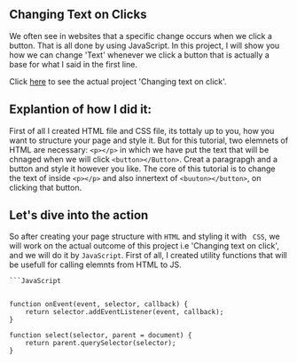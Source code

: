 ## Changing Text on Clicks
We often see in websites that a specific change occurs when we click a button. That is all done by using JavaScript. In this project, I will show you how we can change 'Text' whenever we click a button that is actually a base for what I said in the first line.

Click [here](https://mian-azam.github.io/changing-text-on-clicks/) to see the actual project 'Changing text on click'.

###

## Explantion of how I did it:
First of all I created HTML file and CSS file, its tottaly up to you, how you want to structure your page and style it. But for this tutorial, two elemnets of HTML are necessary: ``` <p></p> ``` in which we have put the text that will be chnaged when we will click ```<button></Button>```. 
Creat a paragrapgh and a button and style it however you like. The core of this tutorial is to change the text of inside ```<p></p>``` and also innertext of ```<buuton></button>```, on clicking that button.

## Let's dive into the action 
So after creating your page structure with ```HTML``` and styling it with ``` CSS```, we will work on the actual outcome of this project i.e 'Changing text on click', and we will do it by ```JavaScript```. 
First of all, I created utility functions that will be usefull for calling elemnts from HTML to JS. 
```
```JavaScript


function onEvent(event, selector, callback) {
    return selector.addEventListener(event, callback);
}

function select(selector, parent = document) {
    return parent.querySelector(selector);
}
```



